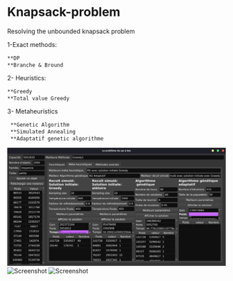 # Knapsack-problem
Resolving the unbounded knapsack problem 

1-Exact methods:
    
    **DP
    **Branche & Bround
    
2- Heuristics:

    **Greedy 
    **Total value Greedy
    
3- Metaheuristics

     **Genetic Algorithm 
     **Simulated Annealing
     **Adaptatif genetic algorithme

![Screenshot](screenshots/screenshot.png?raw=true "The application screenshot")
![Screenshot](screenshots/screenshot1.png?raw=true "The application screenshot")
![Screenshot](sscreenshots/creenshot2.png?raw=true "The application screenshot")
